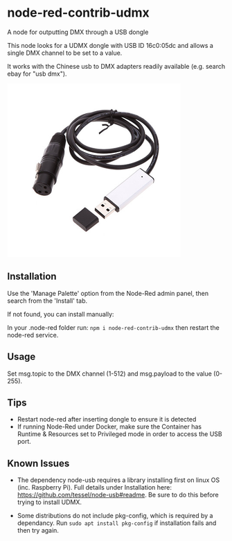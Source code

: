 # node-red-contrib-udmx
A node for outputting DMX through a USB dongle

This node looks for a UDMX dongle with USB ID 16c0:05dc and allows a single DMX channel to be set to a value.

It works with the Chinese usb to DMX adapters readily available (e.g. search ebay for "usb dmx").

![alt text](/assets/usb-dmx-adapter.jpg "Example of USB DMX Adapter")

## Installation
Use the 'Manage Palette' option from the Node-Red admin panel, then search from the 'Install' tab.

If not found, you can install manually:

In your .node-red folder run:
`npm i node-red-contrib-udmx`
then restart the node-red service. 

## Usage

Set msg.topic to the DMX channel (1-512) and msg.payload to the value (0-255).

## Tips
* Restart node-red after inserting dongle to ensure it is detected
* If running Node-Red under Docker, make sure the Container has Runtime & Resources set to Privileged mode in order to access the USB port.

## Known Issues
* The dependency node-usb requires a library installing first on linux OS (inc. Raspberry Pi). Full details under Installation here: https://github.com/tessel/node-usb#readme. Be sure to do this before trying to install UDMX. 

* Some distributions do not include pkg-config, which is required by a dependancy. Run `sudo apt install pkg-config` if installation fails and then try again. 

